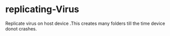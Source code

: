 # replicating-Virus
Replicate virus on host device .This creates many folders till the time device donot crashes.
